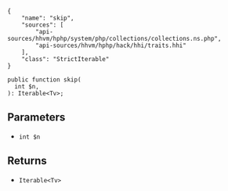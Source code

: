 ``` yamlmeta
{
    "name": "skip",
    "sources": [
        "api-sources/hhvm/hphp/system/php/collections/collections.ns.php",
        "api-sources/hhvm/hphp/hack/hhi/traits.hhi"
    ],
    "class": "StrictIterable"
}
```




``` Hack
public function skip(
  int $n,
): Iterable<Tv>;
```




## Parameters




+ ` int $n `




## Returns




* ` Iterable<Tv> `
<!-- HHAPIDOC -->
